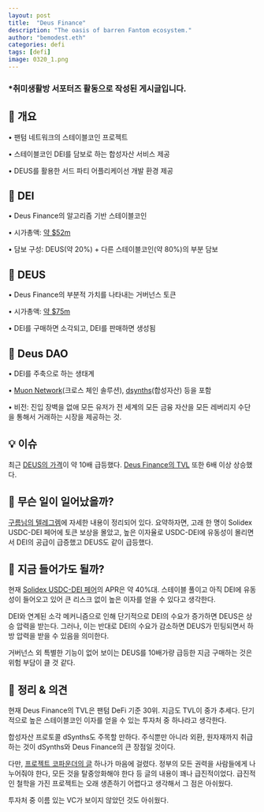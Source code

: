 ```yaml
---
layout: post
title:  "Deus Finance"
description: "The oasis of barren Fantom ecosystem."
author: "bemodest.eth"
categories: defi
tags: [defi]
image: 0320_1.png
---
```


### *취미생활방 서포터즈 활동으로 작성된 게시글입니다.

## 🔎 개요
• 팬텀 네트워크의 스테이블코인 프로젝트

• 스테이블코인 DEI를 담보로 하는 합성자산 서비스 제공

• DEUS를 활용한 서드 파티 어플리케이선 개발 환경 제공

## 🔎 DEI
• Deus Finance의 알고리즘 기반 스테이블코인

• 시가총액: [약 $52m](https://ftmscan.com/token/0xde12c7959e1a7bbe8a5f7a1dc8f8eef9ab011b3)

• 담보 구성: DEUS(약 20%) + 다른 스테이블코인(약 80%)의 부분 담보

## 🔎 DEUS
• Deus Finance의 부분적 가치를 나타내는 거버넌스 토큰

• 시가총액: [약 $75m](https://ftmscan.com/token/0xde5ed76e7c05ec5e4572cfc88d1acea165109e44)

• DEI를 구매하면 소각되고, DEI를 판매하면 생성됨

## 🔎 Deus DAO
• DEI를 주축으로 하는 생태계

• [Muon Network](https://www.muon.net/)(크로스 체인 솔루션), [dsynths](https://app.dsynths.com/trade)(합성자산) 등을 포함

• 비전: 진입 장벽을 없애 모든 유저가 전 세계의 모든 금융 자산을 모든 레버리지 수단을 통해서 거래하는 시장을 제공하는 것.

## 💡 이슈
최근 [DEUS의 가격](https://coinmarketcap.com/currencies/deus-finance-2/)이 약 10배 급등했다. [Deus Finance의 TVL](https://defillama.com/protocol/deus-finance) 또한 6배 이상 상승했다.

## 🔎 무슨 일이 일어났을까?
[구름님의 텔레그렘](https://t.me/GROOM_STUDY/931)에 자세한 내용이 정리되어 있다.
요약하자면, 고래 한 명이 Solidex USDC-DEI 페어에 토큰 보상을 몰았고, 높은 이자율로 USDC-DEI에 유동성이 몰리면서 DEI의 공급이 급증했고 DEUS도 같이 급등했다.

## 🔎 지금 들어가도 될까?
현재 [Solidex USDC-DEI 페어](https://solidexfinance.com/#/pools)의 APR은 약 40%대. 스테이블 풀이고 아직 DEI에 유동성이 들어오고 있어 큰 리스크 없이 높은 이자를 얻을 수 있다고 생각한다.

DEI와 연계된 소각 메커니즘으로 인해 단기적으로 DEI의 수요가 증가하면 DEUS은 상승 압력을 받는다. 그러나, 이는 반대로 DEI의 수요가 감소하면 DEUS가 민팅되면서 하방 압력을 받을 수 있음을 의미한다.

거버넌스 외 특별한 기능이 없어 보이는 DEUS를 10배가량 급등한 지금 구매하는 것은 위험 부담이 클 것 같다.

## 🔎 정리 & 의견
현재 Deus Finance의 TVL은 팬텀 DeFi 기준 30위. 지금도 TVL이 중가 추세다. 단기적으로 높은 스테이블코인 이자를 얻을 수 있는 투자처 중 하나라고 생각한다.

합성자산 프로토콜 dSynths도 주목할 만하다. 주식뿐만 아니라 외환,  원자재까지 취급하는 것이 dSynths와 Deus Finance의 큰 장점일 것이다.

다만, [프로젝트 코파운더의 글](https://lafayettetabor.medium.com/deus-tokenomics-fad5cb4b76c) 하나가 마음에 걸렸다. 정부의 모든 권력을 사람들에게 나누어줘야 한다, 모든 것을 탈중앙화해야 한다 등 글의 내용이 꽤나 급진적이었다. 급진적인 철학을 가진 프로젝트는 오래 생존하기 어렵다고 생각해서 그 점은 아쉬웠다.

투자처 중 이름 있는 VC가 보이지 않았던 것도 아쉬웠다.
